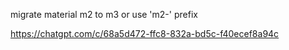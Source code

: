 migrate material m2 to m3 or use 'm2-' prefix

https://chatgpt.com/c/68a5d472-ffc8-832a-bd5c-f40ecef8a94c
